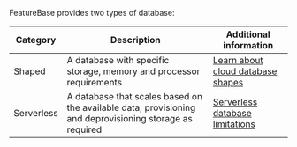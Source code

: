 FeatureBase provides two types of database:

| Category | Description | Additional information |
|---|---|---|
| Shaped | A database with specific storage, memory and processor requirements | [Learn about cloud database shapes](/docs/cloud/cloud-databases/cloud-db-shape) |
| Serverless | A database that scales based on the available data, provisioning and deprovisioning storage as required | [Serverless database limitations](/docs/cloud/cloud-troubleshooting/issue-serverless-limitations) |
